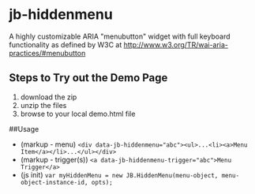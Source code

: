 # jb-hiddenmenu
A highly customizable ARIA "menubutton" widget with full keyboard functionality as defined by W3C at http://www.w3.org/TR/wai-aria-practices/#menubutton

## Steps to Try out the Demo Page
1. download the zip
2. unzip the files
3. browse to your local demo.html file

##Usage
 *  (markup - menu)        `<div data-jb-hiddenmenu="abc"><ul>...<li><a>Menu Item</a></li>...</ul></div>`
 *  (markup - trigger(s))  `<a data-jb-hiddenmenu-trigger="abc">Menu Trigger</a>`
 *  (js init)              `var myHiddenMenu = new JB.HiddenMenu(menu-object, menu-object-instance-id, opts);`
